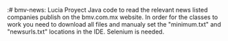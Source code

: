 :# bmv-news: Lucia Proyect
Java code to read the relevant news listed companies publish on the bmv.com.mx website.
In order for the classes to work you need to download all files and manualy set the "minimum.txt" and "newsurls.txt" locations in the IDE.
Selenium is needed.
